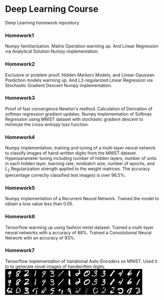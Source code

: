 # Deep Learning Course
Deep Learning homework repository  
### Homework1
Numpy familiarization. Matrix Operation warming up. And Linear Regression via Analytical Solution Numpy implementation.  
  
### Homework2
Exclusive or problem proof. Hidden Markorv Models, and Linear-Gaussian Prediction models warming up. And L2-regularized Linear Regression via Stochastic Gradient Descent Numpy implementation.  
  
### Homework3
Proof of fast convergence Newton's method. Calculation of Derivation of softmax regression gradient updates. Numpy implementation of Softmax Regression using MNIST dataset with stochastic gradient descent to minimize the cross-entropy loss function.  
  
### Homework4
Numpy implementation, training and tuning of a multi-layer neural network to classify images of hand-written digits from the MNIST dataset. Hyperparameter tuning including number of hidden layers, number of units in each hidden layer, learning rate, minibatch size, number of epochs, and $L_2$ Regularization strength applied to the weight matrices. The accuracy (percentage correctly classified test images) is over 96.5%.  
  
### Homework5
Numpy implementation of a Recurrent Neural Network. Trained the model to obtain a loss value less than 0.05.  
  
### Homework6
Tensorflow warming up using fashion mnist dataset. Trained a multi-layer neural networks with a accuracy of 88%. Trained a Convolutional Neural Network with an accuracy of 93%.  
  
### Homework7
Tensorflow implementation of Variational Auto-Encoders on MNIST. Used it to to generate novel images of handwritten digits.  
![avatar](./homeworks/homework7/homework7_llin.png)
  
